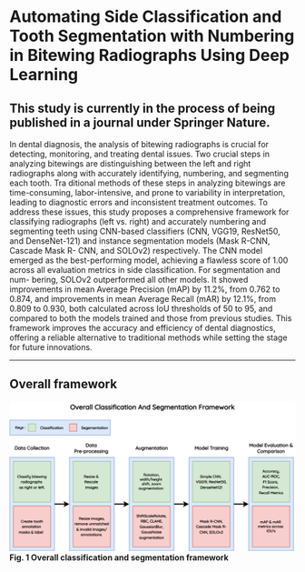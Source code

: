 # Automating Side Classification and Tooth Segmentation with Numbering in Bitewing Radiographs Using Deep Learning


## This study is currently in the process of being published in a journal under Springer Nature.

In dental diagnosis, the analysis of bitewing radiographs is crucial for detecting, monitoring, and
treating dental issues. Two crucial steps in analyzing bitewings are distinguishing between the left
and right radiographs along with accurately identifying, numbering, and segmenting each tooth. Tra
ditional methods of these steps in analyzing bitewings are time-consuming, labor-intensive, and prone
to variability in interpretation, leading to diagnostic errors and inconsistent treatment outcomes. To
address these issues, this study proposes a comprehensive framework for classifying radiographs (left
vs. right) and accurately numbering and segmenting teeth using CNN-based classifiers (CNN, VGG19,
ResNet50, and DenseNet-121) and instance segmentation models (Mask R-CNN, Cascade Mask R-
CNN, and SOLOv2) respectively. The CNN model emerged as the best-performing model, achieving
a flawless score of 1.00 across all evaluation metrics in side classification. For segmentation and num-
bering, SOLOv2 outperformed all other models. It showed improvements in mean Average Precision
(mAP) by 11.2%, from 0.762 to 0.874, and improvements in mean Average Recall (mAR) by 12.1%,
from 0.809 to 0.930, both calculated across IoU thresholds of 50 to 95, and compared to both the
models trained and those from previous studies. This framework improves the accuracy and efficiency
of dental diagnostics, offering a reliable alternative to traditional methods while setting the stage for
future innovations.

---

## Overall framework
![Fig. 1 Overall classification and segmentation framework](classification-and-segmentation-framework.svg)
**Fig. 1 Overall classification and segmentation framework**
